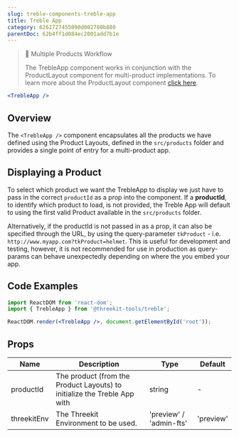 ```yaml
---
slug: treble-components-treble-app
title: Treble App
category: 6261727455090d002780b880
parentDoc: 62b4ff1d084ec2001add7b1e
---
```


> 📘 Multiple Products Workflow
>
> The TrebleApp component works in conjunction with the ProductLayout component for multi-product implementations. To learn more about the ProductLayout component [click here](components-treble-app).

```jsx
<TrebleApp />
```

## Overview

The `<TrebleApp />` component encapsulates all the products we have defined using the Product Layouts, defined in the `src/products` folder and provides a single point of entry for a multi-product app.

## Displaying a Product

To select which product we want the TrebleApp to display we just have to pass in the correct `productId` as a prop into the component. If a **productId**, to identify which product to load, is not provided, the Treble App will default to using the first valid Product available in the `src/products` folder.

Alternatively, if the productId is not passed in as a prop, it can also be specified through the URL, by using the query-parameter `tkProduct` - i.e. `http://www.myapp.com?tkProduct=helmet`. This is useful for development and testing, however, it is not recommended for use in production as query-params can behave unexpectedly depending on where the you embed your app.

## Code Examples

```jsx
import ReactDOM from 'react-dom';
import { TrebleApp } from '@threekit-tools/treble';

ReactDOM.render(<TrebleApp />, document.getElementById('root'));
```

## Props

| Name        | Description                                                              | Type                    | Default   |
| ----------- | ------------------------------------------------------------------------ | ----------------------- | --------- |
| productId   | The product (from the Product Layouts) to initialize the Treble App with | string                  | -         |
| threekitEnv | The Threekit Environment to be used.                                     | 'preview' / 'admin-fts' | 'preview' |
